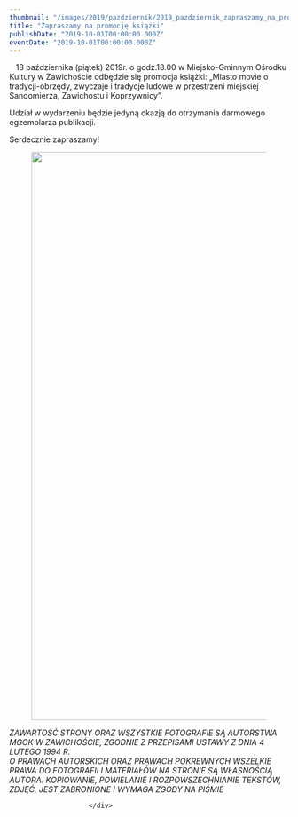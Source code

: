 ```yaml
---
thumbnail: "/images/2019/pazdziernik/2019_pazdziernik_zapraszamy_na_promocj_ksi_ki_2019_10_zapraszamy_na_promocj_ksi_ki_12-712x1024.jpg"
title: "Zapraszamy na promocję książki"
publishDate: "2019-10-01T00:00:00.000Z"
eventDate: "2019-10-01T00:00:00.000Z"
---
```


<div class="entry-content">
							
							
<p>&nbsp;&nbsp; 18 października (piątek) 2019r. o godz.18.00 w Miejsko-Gminnym Ośrodku Kultury w Zawichoście odbędzie się promocja książki: „Miasto movie o tradycji-obrzędy, zwyczaje i tradycje ludowe w przestrzeni miejskiej Sandomierza, Zawichostu i Koprzywnicy”.</p>



<p>Udział w wydarzeniu będzie jedyną okazją do otrzymania
darmowego egzemplarza publikacji.</p>



<p>Serdecznie zapraszamy! </p>



<figure class="wp-block-image"><img fetchpriority="high" decoding="async" width="712" height="1024" src="/images/2019/pazdziernik/2019_pazdziernik_zapraszamy_na_promocj_ksi_ki_2019_10_zapraszamy_na_promocj_ksi_ki_12-712x1024.jpg" alt="" class="wp-image-6954" srcset="/images/2019/pazdziernik/2019_pazdziernik_zapraszamy_na_promocj_ksi_ki_2019_10_zapraszamy_na_promocj_ksi_ki_12-712x1024.jpg 712w, /images/2019/pazdziernik/12-209x300.jpg 209w, /images/2019/pazdziernik/12-768x1104.jpg 768w, /images/2019/pazdziernik/12.jpg 800w" sizes="(max-width: 712px) 100vw, 712px"></figure>



<p><em>ZAWARTOŚĆ STRONY ORAZ WSZYSTKIE FOTOGRAFIE SĄ AUTORSTWA MGOK W ZAWICHOŚCIE, ZGODNIE Z PRZEPISAMI USTAWY Z DNIA 4 LUTEGO 1994 R.<br>O PRAWACH AUTORSKICH ORAZ PRAWACH POKREWNYCH WSZELKIE PRAWA DO FOTOGRAFII I MATERIAŁÓW NA STRONIE SĄ WŁASNOŚCIĄ AUTORA. KOPIOWANIE, POWIELANIE I ROZPOWSZECHNIANIE TEKSTÓW, ZDJĘĆ, JEST ZABRONIONE I WYMAGA ZGODY NA PIŚMIE</em></p>
						
						</div>
